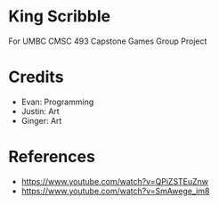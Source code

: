 # King Scribble
For UMBC CMSC 493 Capstone Games Group Project

# Credits
- Evan: Programming
- Justin: Art
- Ginger: Art

# References
- https://www.youtube.com/watch?v=QPiZSTEuZnw
- https://www.youtube.com/watch?v=SmAwege_im8